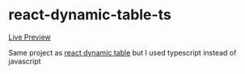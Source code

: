 # react-dynamic-table-ts

[Live Preview](https://apps.damirpristav.com/react-table/)

Same project as [react dynamic table](https://github.com/damirpristav/react-dynamic-table) but I used typescript instead of javascript